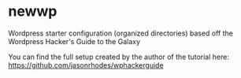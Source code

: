newwp
=====

Wordpress starter configuration (organized directories) based off the Wordpress Hacker's Guide to the Galaxy

You can find the full setup created by the author of the tutorial here:
https://github.com/jasonrhodes/wphackerguide
